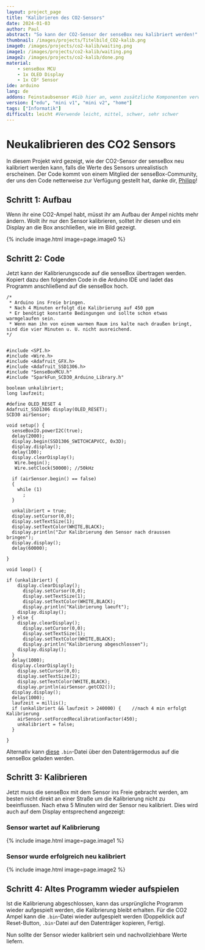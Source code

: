 ```yaml
---
layout: project_page
title: "Kalibrieren des CO2-Sensors"
date: 2024-01-03
author: Paul
abstract: "So kann der CO2-Sensor der senseBox neu kalibriert werden!"
thumbnail: /images/projects/Titelbild_CO2-kalib.png
image0: /images/projects/co2-kalib/waiting.png
image1: /images/projects/co2-kalib/waiting.png
image2: /images/projects/co2-kalib/done.png
material:
    - senseBox MCU
    - 1x OLED Display
    - 1x CO² Sensor
ide: arduino    
lang: de
addons: Feinstaubsensor #Gib hier an, wenn zusätzliche Komponenten verwendet werden
version: ["edu", "mini v1", "mini v2", "home"]
tags: ["Informatik"]
difficult: leicht #Verwende leicht, mittel, schwer, sehr schwer
---
```

# Neukalibrieren des CO2 Sensors
In diesem Projekt wird gezeigt, wie der CO2-Sensor der senseBox neu kalibriert werden kann, falls die Werte des Sensors unrealistisch erscheinen.
Der Code kommt von einem Mitglied der senseBox-Community, der uns den Code netterweise zur Verfügung gestellt hat, danke dir, [Philipp](https://forum.sensebox.de/t/co2-ampel-kalibrieren/1108)!

## Schritt 1: Aufbau
Wenn ihr eine CO2-Ampel habt, müsst ihr am Aufbau der Ampel nichts mehr ändern.
Wollt ihr nur den Sensor kalibrieren, solltet ihr diesen und ein Display an die Box anschließen, wie im Bild gezeigt.

{% include image.html image=page.image0 %}

## Schritt 2: Code
Jetzt kann der Kalibrierungscode auf die senseBox übertragen werden. Kopiert dazu den folgenden Code in die Arduino IDE und ladet das Programm anschließend auf die senseBox hoch.
```
/*
 * Arduino ins Freie bringen.
 * Nach 4 Minuten erfolgt die Kalibrierung auf 450 ppm
 * Er benötigt konstante Bedingungen und sollte schon etwas warmgelaufen sein. 
 * Wenn man ihn von einem warmen Raum ins kalte nach draußen bringt, sind die vier Minuten u. U. nicht ausreichend.
*/


#include <SPI.h>
#include <Wire.h>
#include <Adafruit_GFX.h>
#include <Adafruit_SSD1306.h>
#include "SenseBoxMCU.h"
#include "SparkFun_SCD30_Arduino_Library.h"

boolean unkalibriert;
long laufzeit;

#define OLED_RESET 4
Adafruit_SSD1306 display(OLED_RESET);
SCD30 airSensor;

void setup() {
  senseBoxIO.powerI2C(true);
  delay(2000);
  display.begin(SSD1306_SWITCHCAPVCC, 0x3D);
  display.display();
  delay(100);
  display.clearDisplay();
   Wire.begin();
   Wire.setClock(50000); //50kHz

  if (airSensor.begin() == false)
  {
    while (1)
      ;
  }

  unkalibriert = true;
  display.setCursor(0,0);
  display.setTextSize(1);
  display.setTextColor(WHITE,BLACK);
  display.println("Zur Kalibrierung den Sensor nach draussen bringen");
  display.display();
  delay(60000);

}

void loop() {

if (unkalibriert) {
    display.clearDisplay();
      display.setCursor(0,0);
      display.setTextSize(1);
      display.setTextColor(WHITE,BLACK);
      display.println("Kalibrierung laeuft");
    display.display();
  } else {
    display.clearDisplay();
      display.setCursor(0,0);
      display.setTextSize(1);
      display.setTextColor(WHITE,BLACK);
      display.println("Kalibrierung abgeschlossen");
    display.display();
  }
  delay(1000);
  display.clearDisplay();
    display.setCursor(0,0);
    display.setTextSize(2);
    display.setTextColor(WHITE,BLACK);
    display.println(airSensor.getCO2());
  display.display();
  delay(1000);
  laufzeit = millis();
  if (unkalibriert && laufzeit > 240000) {    //nach 4 min erfolgt Kalibrierung
    airSensor.setForcedRecalibrationFactor(450);
    unkalibriert = false;
  }

}
```
Alternativ kann [diese](/non_img_assets/projects/co2-kalib/kalib.bin) `.bin`-Datei über den Datenträgermodus auf die senseBox geladen werden.
## Schritt 3: Kalibrieren
Jetzt muss die senseBox mit dem Sensor ins Freie gebracht werden, am besten nicht direkt an einer Straße um die Kalibrierung nicht zu beeinflussen. Nach etwa 5 Minuten wird der Sensor neu kalibriert. Dies wird auch auf dem Display entsprechend angezeigt:

### Sensor wartet auf Kalibrierung
{% include image.html image=page.image1 %}

### Sensor wurde erfolgreich neu kalibriert
{% include image.html image=page.image2 %}

## Schritt 4: Altes Programm wieder aufspielen
Ist die Kalibrierung abgeschlossen, kann das ursprüngliche Programm wieder aufgespielt werden, die Kalibrierung bleibt erhalten. Für die CO2 Ampel kann die `.bin`-Datei wieder aufgespielt werden (Doppelklick auf Reset-Button, `.bin`-Datei auf den Datenträger kopieren, Fertig).

Nun sollte der Sensor wieder kalibriert sein und nachvollziehbare Werte liefern.